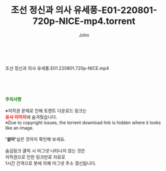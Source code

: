﻿---
layout: post
title:  "조선 정신과 의사 유세풍-E01-220801-720p-NICE-mp4.torrent"
author: John
categories: [ 드라마 ]
tags: [  ]
image:  
description: "조선 정신과 의사 유세풍-E01-220801-720p-NICE-mp4 torrent 정보 공유"
toc: true
toc_sticky: true
---

<br>
<div class="view-img">
<a class="view_image" href="http://torrentmobile60.com/bbs/view_image.php?fn=%2Fdata%2Ffile%2Fdrama%2F3659260999_TxSCg8Ze_404eaeba4cd5c284d32fa75d1b7cef45a3e6b46f.jpg" target="_blank"><img alt="" class="img-tag" content="http://torrentmobile60.com/data/file/drama/3659260999_TxSCg8Ze_404eaeba4cd5c284d32fa75d1b7cef45a3e6b46f.jpg" itemprop="image" src="http://torrentmobile60.com/data/file/drama/3659260999_TxSCg8Ze_404eaeba4cd5c284d32fa75d1b7cef45a3e6b46f.jpg"/></a></div><div class="view-content" itemprop="description">
<p>조선 정신과 의사 유세풍.E01.220801.720p-NICE.mp4<br/></p> </div>
    
<br><br><br>
<p data-ke-size="size16"><b><span style="color: green;">주의사항</span></b><br /><br />※저작권 문제로 인해 토렌트 다운로드 링크는<br /><b><span style="color: red;">유사 이미지</span></b>에 숨겨뒀습니다.<br />※Due to copyright issues, the torrent download link is hidden where it looks like an image.<br /><br /><b>'설마'</b>싶은 것까지 확인해 보세요.<br /><br />숨김링크 클릭 시 마그넷 나타나지 않는 것은<br />저작권으로 인한 링크만료 자료로<br />1시간 간격으로 봇에 의해 마그넷 주소 갱신됩니다.</p>
